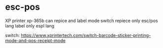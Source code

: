 # esc-pos

XP printer xp-365b can repice and label mode switch
repiece only esc/pos lang
label only espl lang

switch: https://www.xprintertech.com/switch-barcode-sticker-printing-mode-and-pos-receipt-mode
